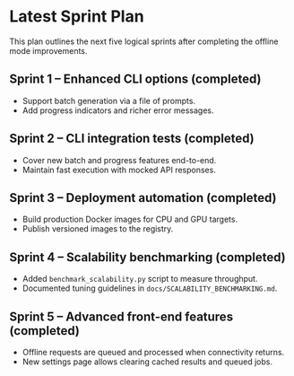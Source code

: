 # Latest Sprint Plan

This plan outlines the next five logical sprints after completing the offline mode improvements.

## Sprint 1 – Enhanced CLI options (completed)
* Support batch generation via a file of prompts.
* Add progress indicators and richer error messages.

## Sprint 2 – CLI integration tests (completed)
* Cover new batch and progress features end-to-end.
* Maintain fast execution with mocked API responses.

## Sprint 3 – Deployment automation (completed)
* Build production Docker images for CPU and GPU targets.
* Publish versioned images to the registry.

## Sprint 4 – Scalability benchmarking (completed)
* Added `benchmark_scalability.py` script to measure throughput.
* Documented tuning guidelines in `docs/SCALABILITY_BENCHMARKING.md`.

## Sprint 5 – Advanced front-end features (completed)
* Offline requests are queued and processed when connectivity returns.
* New settings page allows clearing cached results and queued jobs.
